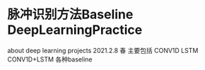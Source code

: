 # 脉冲识别方法Baseline DeepLearningPractice
about deep learning projects
2021.2.8 春 主要包括 CONV1D LSTM CONV1D+LSTM 各种baseline
